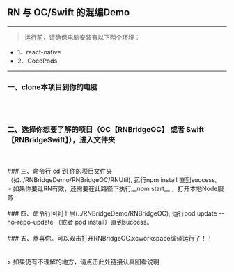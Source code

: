 ## RN 与 OC/Swift 的混编Demo
***
> 运行前，请确保电脑安装有以下两个环境：

+ 1、react-native
+ 2、CocoPods
***


### 一、clone本项目到你的电脑 
</br>
</br>

### 二、选择你想要了解的项目（OC【RNBridgeOC】 或者 Swift【RNBridgeSwift】），进入文件夹 
</br>
</br>
### 三、命令行 cd 到 你的项目文件夹（如../RNBridgeDemo/RNBridgeOC/RNUtil), 运行npm install 直到success。
> 如果你要让RN有效，还需要在此路径下执行__npm start__ ，打开本地Node服务

</br> 
</br>
### 四、命令行回到上层(../RNBridgeDemo/RNBridgeOC), 运行pod update --no-repo-update （或者 pod install）直到success。 

</br>
</br>
### 五、恭喜你。可以双击打开RNBridgeOC.xcworkspace编译运行了！！ 

</br>
</br>
</br>
> 如果仍有不理解的地方，请点击此处链接认真回看说明
